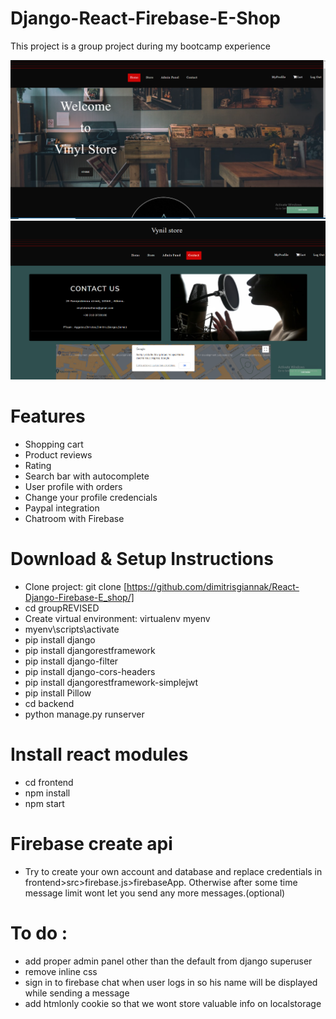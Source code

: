 # Django-React-Firebase-E-Shop

This project is a group project during my bootcamp experience

![alt text](https://github.com/dimitrisgiannak/React-Django-Firebase-E_shop/blob/main/project_img/homepage.png)
![alt text](https://github.com/dimitrisgiannak/React-Django-Firebase-E_shop/blob/main/project_img/contact.png)
# Features

* Shopping cart
* Product reviews 
* Rating 
* Search bar with autocomplete
* User profile with orders
* Change your profile credencials
* Paypal integration
* Chatroom with Firebase

# Download & Setup Instructions

* Clone project: git clone [https://github.com/dimitrisgiannak/React-Django-Firebase-E_shop/]
* cd groupREVISED
* Create virtual environment: virtualenv myenv
* myenv\scripts\activate
* pip install django
* pip install djangorestframework
* pip install django-filter
* pip install django-cors-headers
* pip install djangorestframework-simplejwt
* pip install Pillow
* cd backend
* python manage.py runserver

# Install react modules

* cd frontend 
* npm install
* npm start

# Firebase create api

* Try to create your own account and database and replace credentials in frontend>src>firebase.js>firebaseApp. Otherwise after some time message limit wont let you send any more messages.(optional)

# To do :

* add proper admin panel other than the default from django superuser
* remove inline css
* sign in to firebase chat when user logs in so his name will be displayed while sending a message
* add htmlonly cookie so that we wont store valuable info on localstorage
